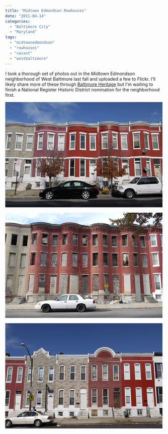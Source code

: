 ```yaml
---
title: "Midtown Edmondson Rowhouses"
date: "2011-04-14"
categories: 
  - "Baltimore City"
  - "Maryland"
tags: 
  - "midtownedmondson"
  - "rowhouses"
  - "vacant"
  - "westbaltimore"
---
```


I took a thorough set of photos out in the Midtown Edmondson neighborhood of West Baltimore last fall and uploaded a few to Flickr. I'll likely share more of these through [Baltimore Heritage](http://www.flickr.com/photos/baltimoreheritage/) but I'm waiting to finish a National Register Historic District nomination for the neighborhood first.

[![Midtown Edmondson, Baltimore](images/5207583600_966fdfd6ac.jpg)](http://www.flickr.com/photos/elipousson/5207583600/ "Midtown Edmondson, Baltimore by eli.pousson, on Flickr")

[![Midtown Edmondson, Baltimore](images/5207582696_b88b248c73.jpg)](http://www.flickr.com/photos/elipousson/5207582696/ "Midtown Edmondson, Baltimore by eli.pousson, on Flickr")

[![Midtown Edmondson, Baltimore](images/5207584218_07996dd737.jpg)](http://www.flickr.com/photos/elipousson/5207584218/ "Midtown Edmondson, Baltimore by eli.pousson, on Flickr")

